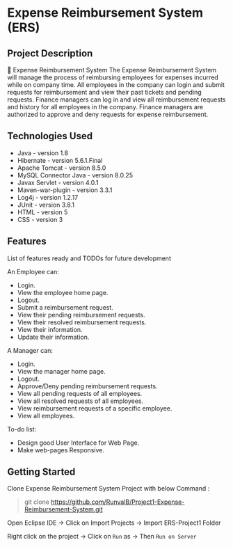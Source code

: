 # Expense Reimbursement System (ERS)

## Project Description
🚀 Expense Reimbursement System
The Expense Reimbursement System will manage the process of reimbursing employees for expenses incurred 
while on company time. All employees in the company can login and submit requests for reimbursement and 
view their past tickets and pending requests. Finance managers can log in and view all reimbursement requests 
and history for all employees in the company. Finance managers are authorized to approve and deny requests for 
expense reimbursement.


## Technologies Used

* Java - version 1.8
* Hibernate - version 5.6.1.Final
* Apache Tomcat - version 8.5.0
* MySQL Connector Java - version 8.0.25
* Javax Servlet - version 4.0.1
* Maven-war-plugin - version 3.3.1
* Log4j - version 1.2.17
* JUnit - version 3.8.1
* HTML - version 5
* CSS - version 3


## Features

List of features ready and TODOs for future development

An Employee can:
* Login.
* View the employee home page.
* Logout.
* Submit a reimbursement request.
* View their pending reimbursement requests.
* View their resolved reimbursement requests.
* View their information.
* Update their information.


A Manager can:
* Login.
* View the manager home page.
* Logout.
* Approve/Deny pending reimbursement requests.
* View all pending requests of all employees.
* View all resolved requests of all employees.
* View reimbursement requests of a specific employee.
* View all employees.


To-do list:
* Design good User Interface for Web Page.
* Make web-pages Responsive.

## Getting Started
Clone Expense Reimbursement System Project with below Command :   
> git clone https://github.com/RunvalB/Project1-Expense-Reimbursement-System.git

Open Eclipse IDE -> Click on Import Projects -> Import ERS-Project1 Folder


Right click on the project -> Click on `Run` as -> Then `Run on Server`


